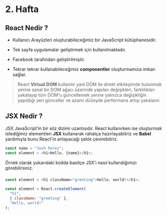 # 2. Hafta

## React Nedir ?

- Kullanıcı Arayüzleri oluşturabileceğimiz bir JavaScript kütüphanesidir.

- Tek sayfa uygulamalar geliştirmek için kullanılmaktadır.

- Facebook tarafından geliştirilmiştir.

- Tekrar tekrar kullanabileceğimiz **componentler** oluşturmamıza imkan sağlar.

> React **Virtual DOM** kullanılır yani DOM ile direkt etkileşimde bulunmak yerine sanal bir DOM ağacı üzerinde yapılan değişikleri, farklılıkları yakalayıp tüm DOM'u güncellemek yerine yalnızca değişikliğin yapıldığı yeri günceller ve azami düzeyde performans artışı yakalanır.

## JSX Nedir ?

JSX JavaScript’in bir söz dizimi uzantısıdır. React kullanırken ise oluşturmak istediğimiz elementleri **JSX** kullanarak rahatça hazırlayabiliriz ve **Babel** yardımıyla bunu React'in anlayacağı şekle çevirebiliriz.

```js
const name = "Josh Perez";
const element = <h1>Hello, {name}</h1>;
```

Örnek olarak yukarıdaki kodda basitçe JSX'i nasıl kullandığımızı görebilirsiniz.

###

```js
const element = <h1 className="greeting">Hello, world!</h1>;
```

```js
const element = React.createElement(
  "h1",
  { className: "greeting" },
  "Hello, world!"
);
```

